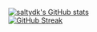 [![saltydk's GitHub stats](https://github-readme-stats.vercel.app/api?username=saltydk&show_icons=true&theme=tokyonight&hide_border=true&disable_animations=true)](https://github.com/anuraghazra/github-readme-stats)<br>
[![GitHub Streak](http://github-readme-streak-stats.herokuapp.com?user=saltydk&theme=tokyonight&hide_border=true)](https://git.io/streak-stats)<br>
